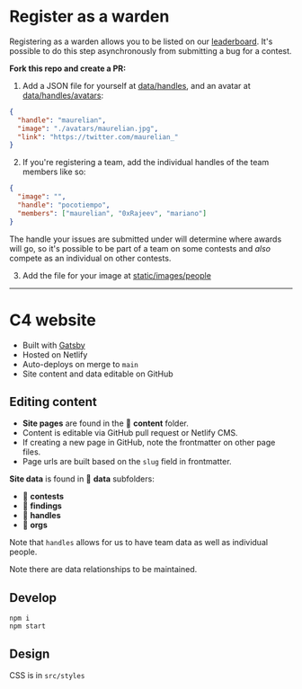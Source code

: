 # Register as a warden

Registering as a warden allows you to be listed on our [leaderboard](https://code423n4.com/leaderboard). It's possible to do this step asynchronously from submitting a bug for a contest.

**Fork this repo and create a PR:**

1. Add a JSON file for yourself at [data/handles](https://github.com/code-423n4/code423n4.com/tree/main/data/handles), and an avatar at [data/handles/avatars](https://github.com/code-423n4/code423n4.com/tree/main/data/handles/avatars):

```json
{
  "handle": "maurelian",
  "image": "./avatars/maurelian.jpg",
  "link": "https://twitter.com/maurelian_"
}
```

2. If you're registering a team, add the individual handles of the team members like so:

```json
{
  "image": "",
  "handle": "pocotiempo",
  "members": ["maurelian", "0xRajeev", "mariano"]
}
```

The handle your issues are submitted under will determine where awards will go, so it's possible to be part of a team on some contests and _also_ compete as an individual on other contests.

3. Add the file for your image at [static/images/people](https://github.com/code-423n4/code423n4.com/tree/main/static/images/people)

---

# C4 website

- Built with [Gatsby](https://www.gatsbyjs.com/docs/)
- Hosted on Netlify
- Auto-deploys on merge to `main`
- Site content and data editable on GitHub

## Editing content

- **Site pages** are found in the 📁 **content** folder.
- Content is editable via GitHub pull request or Netlify CMS.
- If creating a new page in GitHub, note the frontmatter on other page files.
- Page urls are built based on the `slug` field in frontmatter.

**Site data** is found in 📁 **data** subfolders:

- 📁 **contests**
- 📁 **findings**
- 📁 **handles**
- 📁 **orgs**

Note that `handles` allows for us to have team data as well as individual people.

Note there are data relationships to be maintained.

## Develop

```
npm i
npm start
```

## Design

CSS is in `src/styles`
